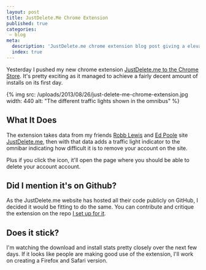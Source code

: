 ```yaml
---
layout: post
title: JustDelete.Me Chrome Extension
published: true
categories:
 – blog
meta:
  description: 'JustDelete.me chrome extension blog post giving a elevator pitch on its functionality with a screenshot.'
  index: true
---
```


Yesterday I pushed my new chrome extension [JustDelete.me to the Chrome Store](https://chrome.google.com/webstore/detail/justdeleteme/hfpofkfbabpbbmchmiekfnlcgaedbgcf). It's pretty exciting as it managed to achieve a fairly decent amount of installs on its first day.

{% img src: /uploads/2013/08/26/just-delete-me-chrome-extension.jpg width: 440 alt: "The different traffic lights shown in the omnibus" %}

## What It Does

The extension takes data from my friends [Robb Lewis](https://robblewis.me/) and [Ed Poole](http://edpoole.me/) site [JustDelete.me](https://justdelete.me/), then with that data adds a traffic light indicator to the omnibar indicating how difficult it is to remove your account on the site.

Plus if you click the icon, it'll open the page where you should be able to delete your account account.

## Did I mention it's on Github?

As the JustDelete.me website has hosted all their code publicly on GitHub, I decided it would be fitting to do the same. You can contribute and critique the extension on the repo [I set up for it](https://github.com/MikeRogers0/justdelete.me-chrome-extension).

## Does it stick?

I'm watching the download and install stats pretty closely over the next few days. If it looks like people are making good use of the extension, I'll work on creating a Firefox and Safari version. 
 
